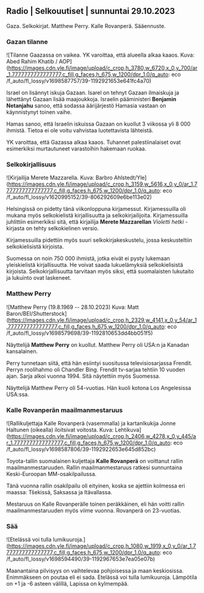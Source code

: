 ## Radio \| Selkouutiset \| sunnuntai 29.10.2023

Gaza. Selkokirjat. Matthew Perry. Kalle Rovanperä. Sääennuste.

### Gazan tilanne

![Tilanne Gaazassa on vaikea. YK varoittaa, että alueella alkaa kaaos. Kuva: Abed Rahim Khatib / AOP](https://images.cdn.yle.fi/image/upload/c_crop,h_3780,w_6720,x_0,y_700/ar_1.7777777777777777,c_fill,g_faces,h_675,w_1200/dpr_1.0/q_auto: eco /f_auto/fl_lossy/v1698587757/39-1192921653e641fc4a70)

Israel on lisännyt iskuja Gazaan. Isarel on tehnyt Gazaan ilmaiskuja ja lähettänyt Gazaan lisää maajoukkoja. Israelin pääministeri **Benjamin Netanjahu** sanoo, että sodassa äärijärjestö Hamasia vastaan on käynnistynyt toinen vaihe.

Hamas sanoo, että Israelin iskuissa Gazaan on kuollut 3 viikossa yli 8 000 ihmistä. Tietoa ei ole voitu vahvistaa luotettavista lähteistä.

YK varoittaa, että Gazassa alkaa kaaos. Tuhannet palestiinalaiset ovat esimerkiksi murtautuneet varastoihin hakemaan ruokaa.

### Selkokirjallisuus

![Kirjailija Merete Mazzarella. Kuva: Barbro Ahlstedt/Yle](https://images.cdn.yle.fi/image/upload/c_crop,h_3159,w_5616,x_0,y_0/ar_1.7777777777777777,c_fill,g_faces,h_675,w_1200/dpr_1.0/q_auto: eco /f_auto/fl_lossy/v1620995152/39-806292609e6be113e02)

Helsingissä on pidetty tänä viikonloppuna kirjamessut. Kirjamessuilla oli mukana myös selkokielistä kirjallisuutta ja selkokirjailijoita. Kirjamessuilla juhlittiin esimerkiksi sitä, että kirjailija **Merete Mazzarellan** *Violetti hetki* -kirjasta on tehty selkokielinen versio.

Kirjamessuilla pidettiin myös suuri selkokirjakeskustelu, jossa keskusteltiin selkokielisistä kirjoista.

Suomessa on noin 750 000 ihmistä, jotka eivät ei pysty lukemaan yleiskielistä kirjallisuutta. He voivat saada lukuelämyksiä selkokielisistä kirjoista. Selkokirjallisuutta tarvitaan myös siksi, että suomalaisten lukutaito ja lukuinto ovat laskeneet.

### Matthew Perry

![Matthew Perry (19.8.1969 -- 28.10.2023) Kuva: Matt Baron/BEI/Shutterstock](https://images.cdn.yle.fi/image/upload/c_crop,h_2329,w_4141,x_0,y_54/ar_1.7777777777777777,c_fill,g_faces,h_675,w_1200/dpr_1.0/q_auto: eco /f_auto/fl_lossy/v1698579698/39-1192810653dd4bb051f5)

Näyttelijä **Matthew Perry** on kuollut. Matthew Perry oli USA:n ja Kanadan kansalainen.

Perry tunnetaan siitä, että hän esiintyi suositussa televisiosarjassa Frendit. Perryn roolihahmo oli Chandler Bing. Frendit tv-sarjaa tehtiin 10 vuoden ajan. Sarja alkoi vuonna 1994. Sitä näytettiin myös Suomessa.

Näyttelijä Matthew Perry oli 54-vuotias. Hän kuoli kotona Los Angelesissa USA:ssa.

### Kalle Rovanperän maailmanmestaruus

![Rallikuljettaja Kalle Rovanperä (vasemmalla) ja kartanlkukija Jonne Haltunen (oikealla) iloitsivat voitosta. Kuva: Lehtikuva](https://images.cdn.yle.fi/image/upload/c_crop,h_2406,w_4278,x_0,y_445/ar_1.7777777777777777,c_fill,g_faces,h_675,w_1200/dpr_1.0/q_auto: eco /f_auto/fl_lossy/v1698587806/39-1192922653e645d852bc)

Toyota-tallin suomalainen kuljettaja **Kalle Rovanperä** on voittanut rallin maailmanmestaruuden. Rallin maailmanmestaruus ratkesi sunnuntaina Keski-Euroopan MM-osakilpailussa.

Tänä vuonna rallin osakilpailu oli eityinen, koska se ajettiin kolmessa eri maassa: Tšekissä, Saksassa ja Itävallassa.

Mestaruus on Kalle Rovanperälle toinen peräkkäinen, eli hän voitti rallin maailmanmestaruuden myös viime vuonna. Rovanperä on 23-vuotias.

### Sää

![Etelässä voi tulla lumikuuroja.](https://images.cdn.yle.fi/image/upload/c_crop,h_1080,w_1919,x_0,y_0/ar_1.7777777777777777,c_fill,g_faces,h_675,w_1200/dpr_1.0/q_auto: eco /f_auto/fl_lossy/v1698594490/39-1192967653e7ea05e07b)

Maanantaina pilvisyys on vaihtelevaa pohjoisessa ja maan keskiosissa. Enimmäkseen on poutaa eli ei sada. Etelässä voi tulla lumikuuroja. Lämpötila on +1 ja -6 asteen välillä, Lapissa on kylmempää.
